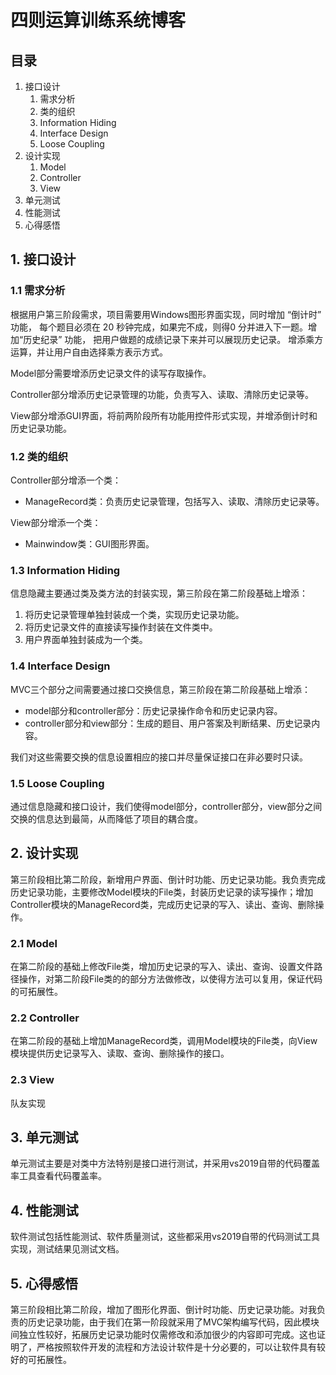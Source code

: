 # 四则运算训练系统博客

## 目录

1. 接口设计
   1. 需求分析
   2. 类的组织
   3. Information Hiding
   4. Interface Design
   5. Loose Coupling
2. 设计实现
   1. Model
   2. Controller
   3. View
3. 单元测试
4. 性能测试
5. 心得感悟



## 1. 接口设计

### 1.1 需求分析

根据用户第三阶段需求，项目需要用Windows图形界面实现，同时增加 “倒计时” 功能， 每个题目必须在 20 秒钟完成，如果完不成，则得0 分并进入下一题。增加“历史纪录” 功能， 把用户做题的成绩记录下来并可以展现历史记录。 增添乘方运算，并让用户自由选择乘方表示方式。

Model部分需要增添历史记录文件的读写存取操作。

Controller部分增添历史记录管理的功能，负责写入、读取、清除历史记录等。

View部分增添GUI界面，将前两阶段所有功能用控件形式实现，并增添倒计时和历史记录功能。

### 1.2 类的组织

Controller部分增添一个类：

* ManageRecord类：负责历史记录管理，包括写入、读取、清除历史记录等。

View部分增添一个类：

* Mainwindow类：GUI图形界面。

### 1.3 Information Hiding

信息隐藏主要通过类及类方法的封装实现，第三阶段在第二阶段基础上增添：

1. 将历史记录管理单独封装成一个类，实现历史记录功能。
2. 将历史记录文件的直接读写操作封装在文件类中。
3. 用户界面单独封装成为一个类。

### 1.4 Interface Design

MVC三个部分之间需要通过接口交换信息，第三阶段在第二阶段基础上增添：

* model部分和controller部分：历史记录操作命令和历史记录内容。
* controller部分和view部分：生成的题目、用户答案及判断结果、历史记录内容。

我们对这些需要交换的信息设置相应的接口并尽量保证接口在非必要时只读。

### 1.5 Loose Coupling

通过信息隐藏和接口设计，我们使得model部分，controller部分，view部分之间交换的信息达到最简，从而降低了项目的耦合度。

## 2. 设计实现

第三阶段相比第二阶段，新增用户界面、倒计时功能、历史记录功能。我负责完成历史记录功能，主要修改Model模块的File类，封装历史记录的读写操作；增加Controller模块的ManageRecord类，完成历史记录的写入、读出、查询、删除操作。

### 2.1 Model

在第二阶段的基础上修改File类，增加历史记录的写入、读出、查询、设置文件路径操作，对第二阶段File类的的部分方法做修改，以使得方法可以复用，保证代码的可拓展性。

### 2.2 Controller

在第二阶段的基础上增加ManageRecord类，调用Model模块的File类，向View模块提供历史记录写入、读取、查询、删除操作的接口。

### 2.3 View

队友实现

## 3. 单元测试

单元测试主要是对类中方法特别是接口进行测试，并采用vs2019自带的代码覆盖率工具查看代码覆盖率。

## 4. 性能测试

软件测试包括性能测试、软件质量测试，这些都采用vs2019自带的代码测试工具实现，测试结果见测试文档。

## 5. 心得感悟

第三阶段相比第二阶段，增加了图形化界面、倒计时功能、历史记录功能。对我负责的历史记录功能，由于我们在第一阶段就采用了MVC架构编写代码，因此模块间独立性较好，拓展历史记录功能时仅需修改和添加很少的内容即可完成。这也证明了，严格按照软件开发的流程和方法设计软件是十分必要的，可以让软件具有较好的可拓展性。
